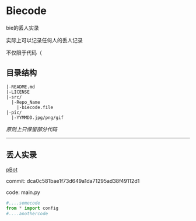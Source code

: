 # Biecode
bie的丢人实录

实际上可以记录任何人的丢人记录

不仅限于代码（

## 目录结构

```text
|-README.md
|-LICENSE
|-src/
  |-Repo_Name
    |-biecode.file
|-pic/
  |-YYMMDD.jpg/png/gif
```

*原则上只保留部分代码*

---

## 丢人实录

[pBot](https://github.com/pantsugroups/pBot)

 commit: dca0c581bae1f73d649a1da71295ad38f49112d1

 code: main.py

 ```python
#....somecode
from * import config
#....anothercode
 ```



